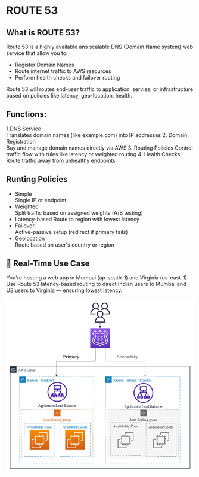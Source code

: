 # ROUTE 53

## What is ROUTE 53?
Route 53 is a highly available ans scalable DNS (Domain Name system) web service that allow you to:
- Register Domain Names
- Route internet traffic to AWS resources
- Perform health checks and failover routing

Route 53 will routes end-user traffic to application, servies, or infrastructure based on policies like latency, geo-location, health.

## Functions:

1.DNS Service	
Translates domain names (like example.com) into IP addresses
2. Domain Registration	
Buy and manage domain names directly via AWS
3. Routing Policies	
Control traffic flow with rules like latency or weighted routing
4. Health Checks	
Route traffic away from unhealthy endpoints

## Runting Policies
- Simple	
Single IP or endpoint
- Weighted	
Split traffic based on assigned weights (A/B testing)
- Latency-based	
Route to region with lowest latency
- Failover	
Active-passive setup (redirect if primary fails)
- Geolocation	
Route based on user's country or region

## 📘 Real-Time Use Case
You're hosting a web app in Mumbai (ap-south-1) and Virginia (us-east-1).
Use Route 53 latency-based routing to direct Indian users to Mumbai and US users to Virginia — ensuring lowest latency.

![Route53-Diagram](images/Route53.png)